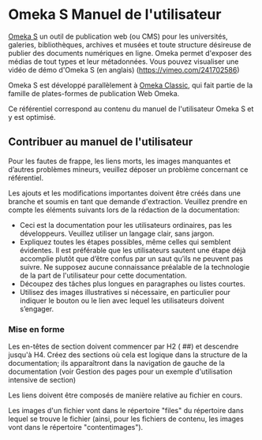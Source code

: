 # Omeka S Manuel de l'utilisateur

[Omeka S](https://omeka.org/s/) un outil de publication web (ou CMS) pour les universités, galeries, bibliothèques, archives et musées et toute structure désireuse de publier des documents numériques en ligne. Omeka permet d'exposer des médias de tout types et leur métadonnées. Vous pouvez visualiser une vidéo de démo d'Omeka S (en anglais) (https://vimeo.com/241702586)

Omeka S est développé parallèlement à [Omeka Classic](http://www.omeka.org/), qui fait partie de la famille de plates-formes de publication Web Omeka.

Ce référentiel correspond au contenu du manuel de l'utilisateur Omeka S et y est optimisé.



## Contribuer au manuel de l'utilisateur

Pour les fautes de frappe, les liens morts, les images manquantes et d’autres problèmes mineurs, veuillez déposer un problème concernant ce référentiel.

Les ajouts et les modifications importantes doivent être créés dans une branche et soumis en tant que demande d'extraction. Veuillez prendre en compte les éléments suivants lors de la rédaction de la documentation:

- Ceci est la documentation pour les utilisateurs ordinaires, pas les développeurs. Veuillez utiliser un langage clair, sans jargon.
- Expliquez toutes les étapes possibles, même celles qui semblent évidentes. Il est préférable que les utilisateurs sautent une étape déjà accomplie plutôt que d’être confus par un saut qu’ils ne peuvent pas suivre. Ne supposez aucune connaissance préalable de la technologie de la part de l'utilisateur pour cette documentation.
- Découpez des tâches plus longues en paragraphes ou listes courtes.
- Utilisez des images illustratives si nécessaire, en particulier pour indiquer le bouton ou le lien avec lequel les utilisateurs doivent s’engager.

### Mise en forme
Les en-têtes de section doivent commencer par H2 ( ##) et descendre jusqu'à H4. Créez des sections où cela est logique dans la structure de la documentation; ils apparaîtront dans la navigation de gauche de la documentation (voir Gestion des pages pour un exemple d'utilisation intensive de section)

Les liens doivent être composés de manière relative au fichier en cours.

Les images d'un fichier vont dans le répertoire "files" du répertoire dans lequel se trouve le fichier (ainsi, pour les fichiers de contenu, les images vont dans le répertoire "contentimages").
